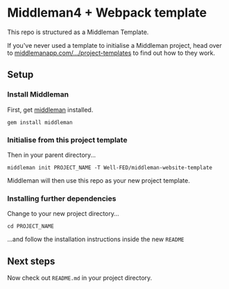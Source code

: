 # Middleman4 + Webpack template

This repo is structured as a Middleman Template.

If you've never used a template to initialise a Middleman project, head over to [middlemanapp.com/…/project-templates](https://middlemanapp.com/advanced/project-templates/) to find out how to they work.

## Setup

### Install Middleman

First, get [middleman](https://middlemanapp.com/) installed.

```
gem install middleman
```

### Initialise from this project template

Then in your parent directory…

```
middleman init PROJECT_NAME -T Well-FED/middleman-website-template
```

Middleman will then use this repo as your new project template.

### Installing further dependencies

Change to your new project directory…

```
cd PROJECT_NAME
```

…and follow the installation instructions inside the new `README`

## Next steps

Now check out `README.md` in your project directory.
